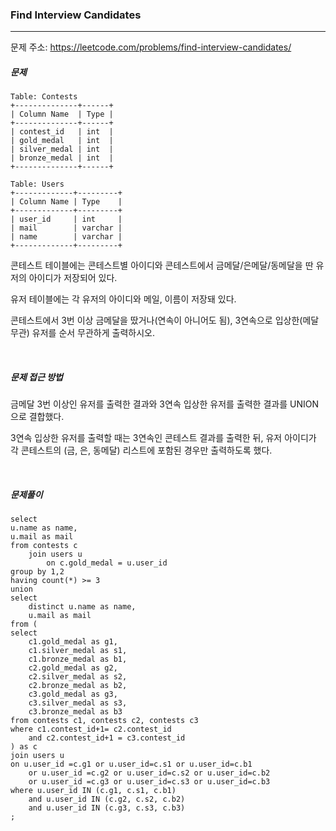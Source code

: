 ### Find Interview Candidates

------

문제 주소: https://leetcode.com/problems/find-interview-candidates/



##### 문제

```
Table: Contests
+--------------+------+
| Column Name  | Type |
+--------------+------+
| contest_id   | int  |
| gold_medal   | int  |
| silver_medal | int  |
| bronze_medal | int  |
+--------------+------+

Table: Users
+-------------+---------+
| Column Name | Type    |
+-------------+---------+
| user_id     | int     |
| mail        | varchar |
| name        | varchar |
+-------------+---------+
```

콘테스트 테이블에는 콘테스트별 아이디와 콘테스트에서 금메달/은메달/동메달을 딴 유저의 아이디가 저장되어 있다.    

유저 테이블에는 각 유저의 아이디와 메일, 이름이 저장돼 있다.    

콘테스트에서 3번 이상 금메달을 땄거나(연속이 아니어도 됨), 3연속으로 입상한(메달 무관) 유저를 순서 무관하게 출력하시오.    

​     

##### 문제 접근 방법

금메달 3번 이상인 유저를 출력한 결과와 3연속 입상한 유저를 출력한 결과를 UNION으로 결합했다.    

3연속 입상한 유저를 출력할 때는 3연속인 콘테스트 결과를 출력한 뒤, 유저 아이디가 각 콘테스트의 (금, 은, 동메달) 리스트에 포함된 경우만 출력하도록 했다.    

​     

##### 문제풀이

```
select
u.name as name,
u.mail as mail
from contests c
    join users u
        on c.gold_medal = u.user_id
group by 1,2
having count(*) >= 3
union
select 
    distinct u.name as name,
    u.mail as mail
from (
select 
    c1.gold_medal as g1,
    c1.silver_medal as s1,
    c1.bronze_medal as b1,
    c2.gold_medal as g2,
    c2.silver_medal as s2,
    c2.bronze_medal as b2,
    c3.gold_medal as g3,
    c3.silver_medal as s3,
    c3.bronze_medal as b3
from contests c1, contests c2, contests c3
where c1.contest_id+1= c2.contest_id
    and c2.contest_id+1 = c3.contest_id
) as c
join users u
on u.user_id =c.g1 or u.user_id=c.s1 or u.user_id=c.b1
    or u.user_id =c.g2 or u.user_id=c.s2 or u.user_id=c.b2
    or u.user_id =c.g3 or u.user_id=c.s3 or u.user_id=c.b3
where u.user_id IN (c.g1, c.s1, c.b1)
    and u.user_id IN (c.g2, c.s2, c.b2)
    and u.user_id IN (c.g3, c.s3, c.b3)
;
```

